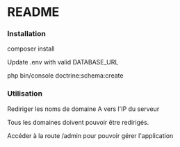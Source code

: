 # README

### Installation
composer install

Update .env with valid DATABASE_URL

php bin/console doctrine:schema:create

### Utilisation
Rediriger les noms de domaine A vers l'IP du serveur

Tous les domaines doivent pouvoir être redirigés.

Accéder à la route /admin pour pouvoir gérer l'application